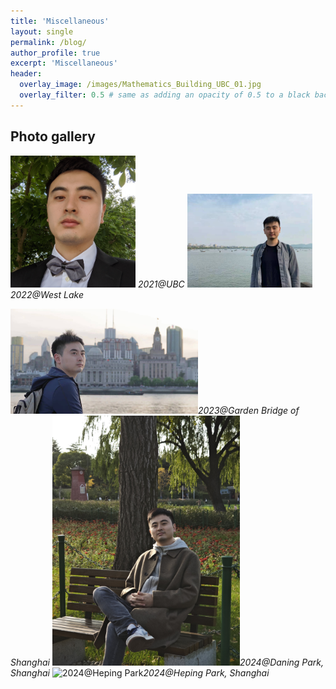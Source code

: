 ```yaml
---
title: 'Miscellaneous'
layout: single
permalink: /blog/
author_profile: true
excerpt: 'Miscellaneous'
header:
  overlay_image: /images/Mathematics_Building_UBC_01.jpg
  overlay_filter: 0.5 # same as adding an opacity of 0.5 to a black background
---
```




## Photo gallery


<img src="/file/Pics/2021UBC.jpg" width="200" alt="2021@UBC"> <em>2021@UBC</em> <img src="/file/Pics/2022Hangzhou.jpg" width="200" alt="2022@West Lake, Hangzhou"><em>2022@West Lake</em>

<img src="/file/Pics/2023Shanghai.jpeg" width="300" alt="2023@Garden Bridge, Shanghai"><em>2023@Garden Bridge of Shanghai</em> <img src="/file/Pics/2024Shanghai_daning.jpg" width="300" alt="2024@Daning Park"><em>2024@Daning Park, Shanghai</em> <img src="/file/Pics/2024Shanghai_hongkou.jpg" width="300" alt="2024@Heping Park"><em>2024@Heping Park, Shanghai</em>
